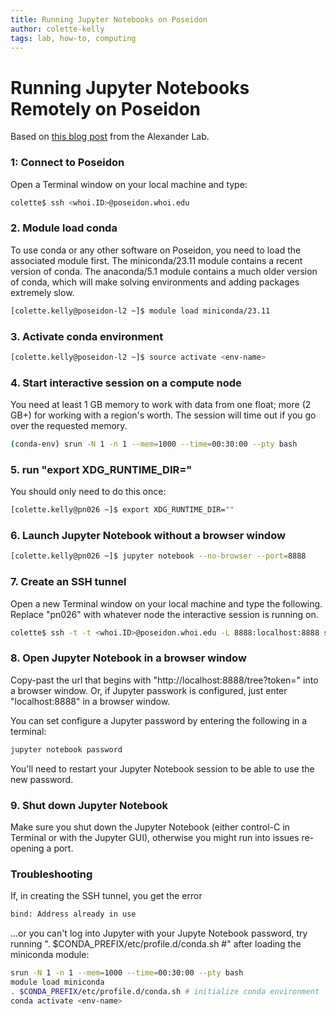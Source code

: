 ```yaml
---
title: Running Jupyter Notebooks on Poseidon
author: colette-kelly
tags: lab, how-to, computing
---
```

# Running Jupyter Notebooks Remotely on Poseidon
Based on [this blog post](https://alexanderlabwhoi.github.io/post/2019-03-08_jpn_slurm/) from the Alexander Lab.

### 1: Connect to Poseidon
Open a Terminal window on your local machine and type:
```bash
colette$ ssh <whoi.ID>@poseidon.whoi.edu
```

### 2. Module load conda
To use conda or any other software on Poseidon, you need to load the associated module first. The miniconda/23.11 module contains a recent version of conda. The anaconda/5.1 module contains a much older version of conda, which will make solving environments and adding packages extremely slow.
```bash
[colette.kelly@poseidon-l2 ~]$ module load miniconda/23.11
```

### 3. Activate conda environment
```bash
[colette.kelly@poseidon-l2 ~]$ source activate <env-name>
```

### 4. Start interactive session on a compute node
You need at least 1 GB memory to work with data from one float; more (2 GB+) for working with a region's worth. The session will time out if you go over the requested memory.
```bash
(conda-env) srun -N 1 -n 1 --mem=1000 --time=00:30:00 --pty bash
```

### 5. run "export XDG_RUNTIME_DIR="
You should only need to do this once:
```bash
[colette.kelly@pn026 ~]$ export XDG_RUNTIME_DIR=""
```

### 6. Launch Jupyter Notebook without a browser window
```bash
[colette.kelly@pn026 ~]$ jupyter notebook --no-browser --port=8888
```

### 7. Create an SSH tunnel
Open a new Terminal window on your local machine and type the following. Replace "pn026" with whatever node the interactive session is running on.
```bash
colette$ ssh -t -t <whoi.ID>@poseidon.whoi.edu -L 8888:localhost:8888 ssh pn026 -L 8888:localhost:8888
```

### 8. Open Jupyter Notebook in a browser window
Copy-past the url that begins with "http://localhost:8888/tree?token=" into a browser window. Or,
if Jupyter passwork is configured, just enter "localhost:8888" in a browser window.

You can set configure a Jupyter password by entering the following in a terminal:
```bash
jupyter notebook password
```

You'll need to restart your Jupyter Notebook session to be able to use the new password.

### 9. Shut down Jupyter Notebook
Make sure you shut down the Jupyter Notebook (either control-C in Terminal or with the Jupyter GUI), otherwise you might run into issues re-opening a port.

### Troubleshooting

If, in creating the SSH tunnel, you get the error
```bash
bind: Address already in use
```
...or you can't log into Jupyter with your Jupyte Notebook password, try running ". $CONDA_PREFIX/etc/profile.d/conda.sh #" after loading the miniconda module:
```bash
srun -N 1 -n 1 --mem=1000 --time=00:30:00 --pty bash
module load miniconda
. $CONDA_PREFIX/etc/profile.d/conda.sh # initialize conda environment
conda activate <env-name>
```